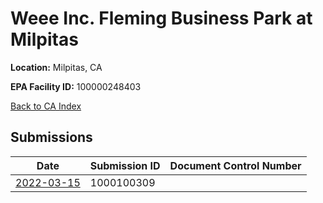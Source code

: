 # Weee Inc. Fleming Business Park at Milpitas

**Location:** Milpitas, CA

**EPA Facility ID:** 100000248403

[Back to CA Index](../../index.md)

## Submissions

| Date | Submission ID | Document Control Number |
|------|--------------|-------------------------|
| [2022-03-15](submissions/1000100309.md) | 1000100309 |  |

